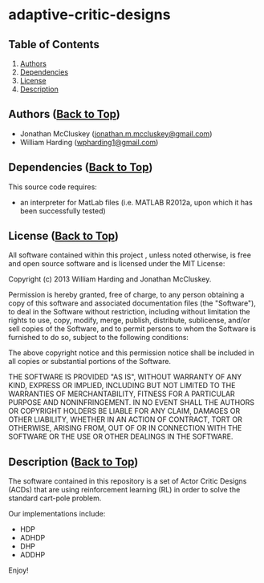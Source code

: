 <a name='Top'/>

adaptive-critic-designs
=======================

## Table of Contents
 1. [Authors](#Authors)
 2. [Dependencies](#Dependencies)
 3. [License](#License)
 4. [Description](#Description)

## <a name='Authors'/> Authors ([Back to Top](#Top))

 - Jonathan McCluskey (jonathan.m.mccluskey@gmail.com)
 - William Harding (wpharding1@gmail.com)

## <a name='Dependencies'/> Dependencies ([Back to Top](#Top))

This source code requires:
 - an interpreter for MatLab files (i.e. MATLAB R2012a, upon which it has
   been successfully tested)

## <a name='License'/> License ([Back to Top](#Top))

All software contained within this project , unless noted otherwise, is
free and open source software and is licensed under the MIT License:

Copyright (c) 2013 William Harding and Jonathan McCluskey.

Permission is hereby granted, free of charge, to any person obtaining 
a copy of this software and associated documentation files (the "Software"),
to deal in the Software without restriction, including without limitation 
the rights to use, copy, modify, merge, publish, distribute, sublicense, 
and/or sell copies of the Software, and to permit persons to whom the 
Software is furnished to do so, subject to the following conditions:

The above copyright notice and this permission notice shall be included in
all copies or substantial portions of the Software.

THE SOFTWARE IS PROVIDED "AS IS", WITHOUT WARRANTY OF ANY KIND, EXPRESS OR 
IMPLIED, INCLUDING BUT NOT LIMITED TO THE WARRANTIES OF MERCHANTABILITY, 
FITNESS FOR A PARTICULAR PURPOSE AND NONINFRINGEMENT. IN NO EVENT SHALL THE 
AUTHORS OR COPYRIGHT HOLDERS BE LIABLE FOR ANY CLAIM, DAMAGES OR OTHER 
LIABILITY, WHETHER IN AN ACTION OF CONTRACT, TORT OR OTHERWISE, ARISING FROM, 
OUT OF OR IN CONNECTION WITH THE SOFTWARE OR THE USE OR OTHER DEALINGS IN THE 
SOFTWARE.

## <a name='Description'/> Description ([Back to Top](#Top))

The software contained in this repository is a set of Actor Critic Designs 
(ACDs) that are using reinforcement learning (RL) in order to solve the 
standard cart-pole problem.  

Our implementations include:
 - HDP
 - ADHDP
 - DHP
 - ADDHP

Enjoy!

